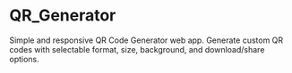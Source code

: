 # QR_Generator
Simple and responsive QR Code Generator web app. Generate custom QR codes with selectable format, size, background, and download/share options.
